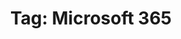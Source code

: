 ---
layout: tag
title: "Tag: Microsoft 365"
description: Showing all posts with the tag 'Microsoft 365' to make it easier for you to find all the GeekWolf posts that you're interested in
tag: microsoft-365
permalink: /tag/microsoft-365/
image: /android-chrome-192x192.png
---